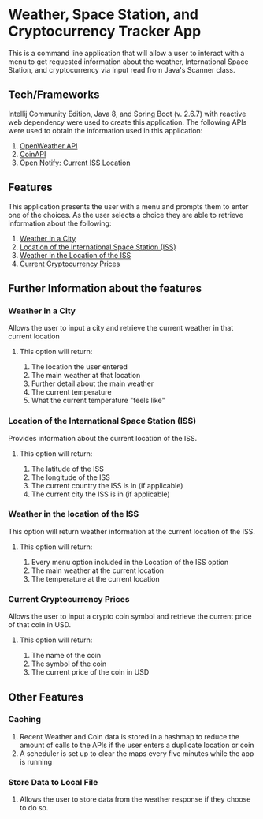 
# Weather, Space Station, and Cryptocurrency Tracker App


<p>This is a command line application that will allow a user to interact with a menu to get requested information about the weather, International Space Station, 
and cryptocurrency via input read from Java's Scanner class. </p>

## Tech/Frameworks

<p>Intellij Community Edition, Java 8, and Spring Boot (v. 2.6.7) with reactive web dependency were used to create this application.
The following APIs were used to obtain the information used in this application: </p>


1. [OpenWeather API](https://openweathermap.org/api) </br>
2. [CoinAPI](https://www.coinapi.io/) </br>
3. [Open Notify: Current ISS Location](http://open-notify.org/Open-Notify-API/)


## Features

This application presents the user with a menu and prompts them to enter one of the choices. As the user selects a choice they are able to retrieve information about the following:


1. [Weather in a City](#weather-in-a-city) </br>
2. [Location of the International Space Station (ISS)](#location-of-ISS) </br>
3. [Weather in the Location of the ISS](#weather-at-ISS) </br>
4. [Current Cryptocurrency Prices](#crypto-prices) </br>


## Further Information about the features


### <a id="weather-in-a-city">Weather in a City </a>
<P>Allows the user to input a city and retrieve the current weather in that current location </p>

<ol>
<li>This option will return:</li>
<ol>
<li>The location the user entered</li>
<li>The main weather at that location</li>
<li>Further detail about the main weather</li>
<li>The current temperature</li>
<li>What the current temperature "feels like"</li>
</ol>
</ol>

### <a id="location-of-ISS">Location of the International Space Station (ISS) </a>
<p>Provides information about the current location of the ISS.</p>

<ol>
<li>This option will return: </li>
<ol>
<li>The latitude of the ISS</li>
<li>The longitude of the ISS</li>
<li>The current country the ISS is in (if applicable)</li>
<li>The current city the ISS is in (if applicable)</li>
</ol>
</ol>

### <a id="weather-at-ISS">Weather in the location of the ISS </a>
<p>This option will return weather information at the
current location of the ISS.</p>

<ol>
<li>This option will return: </li>
<ol>
<li>Every menu option included in the Location of the ISS option</li>
<li>The main weather at the current location</li>
<li>The temperature at the current location</li>
</ol>
</ol>

### <a id="crypto-prices">Current Cryptocurrency Prices </a>
<p>Allows the user to input a crypto coin symbol and retrieve the current price of that coin in USD.</p>

<ol>
<li>This option will return: </li>
<ol>
<li>The name of the coin</li>
<li>The symbol of the coin</li>
<li>The current price of the coin in USD</li>
</ol>
</ol>

## Other Features

### Caching
<ol>
<li> Recent Weather and Coin data is stored in a hashmap to reduce the amount of calls to the APIs if the user enters a duplicate location or coin</li>
<li>A scheduler is set up to clear the maps every five minutes while the app is running</li>
</ol>

### Store Data to Local File
<ol>
<li>Allows the user to store data from the weather response if they choose to do so.</li>
</ol>